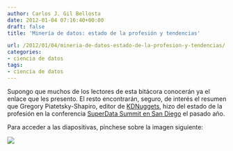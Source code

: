 ```yaml
---
author: Carlos J. Gil Bellosta
date: 2012-01-04 07:16:40+00:00
draft: false
title: 'Minería de datos: estado de la profesión y tendencias'

url: /2012/01/04/mineria-de-datos-estado-de-la-profesion-y-tendencias/
categories:
- ciencia de datos
tags:
- ciencia de datos
---
```


Supongo que muchos de los lectores de esta bitácora conocerán ya el enlace que les presento. El resto encontrarán, seguro, de interés el resumen que Gregory Piatetsky-Shapiro, editor de [KDNuggets](http://kdnuggets.com/), hizo del estado de la profesión en la conferencia [SuperData Summit en San Diego](http://www.superdatasummit.com/) el pasado año.

Para acceder a las diapositivas, pínchese sobre la imagen siguiente:

[![](/wp-uploads/2012/01/analytics_kdnuggets.png#center)
](http://www.slideshare.net/gpiatetskyshapiro/analytics-and-data-mining-industry-overview)


